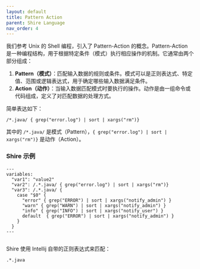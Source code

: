 ```yaml
---
layout: default
title: Pattern Action
parent: Shire Language
nav_order: 4
---
```


我们参考 Unix 的 Shell 编程，引入了 Pattern-Action 的概念。Pattern-Action 是一种编程结构，用于根据特定条件（模式）执行相应操作的机制。它通常由两个部分组成：

1. **Pattern（模式）**：匹配输入数据的规则或条件。模式可以是正则表达式、特定值、范围或逻辑表达式，用于确定哪些输入数据满足条件。
2. **Action（动作）**：当输入数据匹配模式时要执行的操作。动作是由一组命令或代码组成，定义了对匹配数据的处理方式。

简单表达如下：

```plaintext
/*.java/ { grep("error.log") | sort | xargs("rm")}
```

其中的 `/*.java/` 是模式（Pattern），`{ grep("error.log") | sort | xargs("rm")}` 是动作（Action）。

### Shire 示例

```shire
---
variables:
  "var1": "value2"
  "var2": /.*.java/ { grep("error.log") | sort | xargs("rm")}
  "var3": /.*.java/ {
    case "$0" {
      "error" { grep("ERROR") | sort | xargs("notify_admin") }
      "warn" { grep("WARN") | sort | xargs("notify_admin") }
      "info" { grep("INFO") | sort | xargs("notify_user") }
      default  { grep("ERROR") | sort | xargs("notify_admin") }
    }
  }
---


```

Shire 使用 Intellij 自带的正则表达式来匹配：

```regexp
.*.java
```

